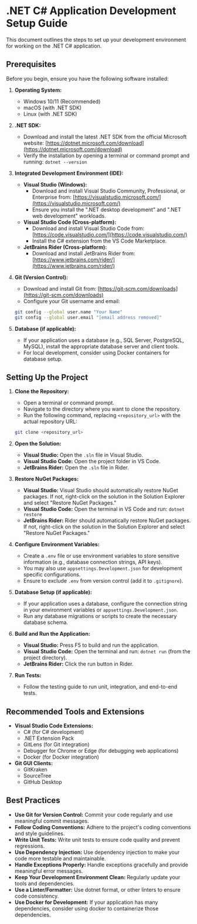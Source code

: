 # .NET C# Application Development Setup Guide

This document outlines the steps to set up your development environment for working on the .NET C# application.

## Prerequisites

Before you begin, ensure you have the following software installed:

1.  **Operating System:**
    * Windows 10/11 (Recommended)
    * macOS (with .NET SDK)
    * Linux (with .NET SDK)

2.  **.NET SDK:**
    * Download and install the latest .NET SDK from the official Microsoft website: [https://dotnet.microsoft.com/download](https://dotnet.microsoft.com/download)
    * Verify the installation by opening a terminal or command prompt and running: `dotnet --version`

3.  **Integrated Development Environment (IDE):**
    * **Visual Studio (Windows):**
        * Download and install Visual Studio Community, Professional, or Enterprise from: [https://visualstudio.microsoft.com/](https://visualstudio.microsoft.com/)
        * Ensure you install the ".NET desktop development" and ".NET web development" workloads.
    * **Visual Studio Code (Cross-platform):**
        * Download and install Visual Studio Code from: [https://code.visualstudio.com/](https://code.visualstudio.com/)
        * Install the C# extension from the VS Code Marketplace.
    * **JetBrains Rider (Cross-platform):**
        * Download and install JetBrains Rider from: [https://www.jetbrains.com/rider/](https://www.jetbrains.com/rider/)

4.  **Git (Version Control):**
    * Download and install Git from: [https://git-scm.com/downloads](https://git-scm.com/downloads)
    * Configure your Git username and email:

    ```bash
    git config --global user.name "Your Name"
    git config --global user.email "[email address removed]"
    ```

5.  **Database (if applicable):**
    * If your application uses a database (e.g., SQL Server, PostgreSQL, MySQL), install the appropriate database server and client tools.
    * For local development, consider using Docker containers for database setup.

## Setting Up the Project

1.  **Clone the Repository:**
    * Open a terminal or command prompt.
    * Navigate to the directory where you want to clone the repository.
    * Run the following command, replacing `<repository_url>` with the actual repository URL:

    ```bash
    git clone <repository_url>
    ```

2.  **Open the Solution:**
    * **Visual Studio:** Open the `.sln` file in Visual Studio.
    * **Visual Studio Code:** Open the project folder in VS Code.
    * **JetBrains Rider:** Open the `.sln` file in Rider.

3.  **Restore NuGet Packages:**
    * **Visual Studio:** Visual Studio should automatically restore NuGet packages. If not, right-click on the solution in the Solution Explorer and select "Restore NuGet Packages."
    * **Visual Studio Code:** Open the terminal in VS Code and run: `dotnet restore`
    * **JetBrains Rider:** Rider should automatically restore NuGet packages. If not, right-click on the solution in the Solution Explorer and select "Restore NuGet Packages."

4.  **Configure Environment Variables:**
    * Create a `.env` file or use environment variables to store sensitive information (e.g., database connection strings, API keys).
    * You may also use `appsettings.Development.json` for development specific configurations.
    * Ensure to exclude `.env` from version control (add it to `.gitignore`).

5.  **Database Setup (if applicable):**
    * If your application uses a database, configure the connection string in your environment variables or `appsettings.Development.json`.
    * Run any database migrations or scripts to create the necessary database schema.

6.  **Build and Run the Application:**
    * **Visual Studio:** Press F5 to build and run the application.
    * **Visual Studio Code:** Open the terminal and run: `dotnet run` (from the project directory).
    * **JetBrains Rider:** Click the run button in Rider.

7.  **Run Tests:**
    * Follow the testing guide to run unit, integration, and end-to-end tests.

## Recommended Tools and Extensions

* **Visual Studio Code Extensions:**
    * C# (for C# development)
    * .NET Extension Pack
    * GitLens (for Git integration)
    * Debugger for Chrome or Edge (for debugging web applications)
    * Docker (for Docker integration)
* **Git GUI Clients:**
    * GitKraken
    * SourceTree
    * GitHub Desktop

## Best Practices

* **Use Git for Version Control:** Commit your code regularly and use meaningful commit messages.
* **Follow Coding Conventions:** Adhere to the project's coding conventions and style guidelines.
* **Write Unit Tests:** Write unit tests to ensure code quality and prevent regressions.
* **Use Dependency Injection:** Use dependency injection to make your code more testable and maintainable.
* **Handle Exceptions Properly:** Handle exceptions gracefully and provide meaningful error messages.
* **Keep Your Development Environment Clean:** Regularly update your tools and dependencies.
* **Use a Linter/Formatter:** Use dotnet format, or other linters to ensure code consistency.
* **Use Docker for Development:** If your application has many dependencies, consider using docker to containerize those dependencies.
